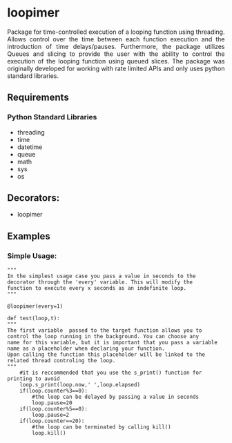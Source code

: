 # loopimer
<p align="justify">
Package for time-controlled execution of a looping function using threading. Allows control over the time between each function execution and the introduction of time delays/pauses. Furthermore, the package utilizes Queues and slicing to provide the user with the ability to control the execution of the looping function using queued slices. The package was originally developed for working with rate limited APIs and only uses python standard libraries.
</p>  

## Requirements
### Python Standard Libraries
 - threading
 - time
 - datetime
 - queue
 - math
 - sys
 - os
## Decorators:
 - loopimer
 
## Examples
### Simple Usage: 

```
"""
In the simplest usage case you pass a value in seconds to the decorator through the 'every' variable. This will modify the
function to execute every x seconds as an indefinite loop.
"""

@loopimer(every=1)

```

```
def test(loop,t):
"""
The first variable  passed to the target function allows you to control the loop running in the background. You can choose any 
name for this variable, but it is important that you pass a variable name as a placeholder when declaring your function. 
Upon calling the function this placeholder will be linked to the related thread controling the loop.
"""
    #it is reccommended that you use the s_print() function for printing to avoid 
    loop.s_print(loop.now,' ',loop.elapsed)
    if(loop.counter%3==0):
        #the loop can be delayed by passing a value in seconds
        loop.pause=20
    if(loop.counter%5==0):
        loop.pause=2
    if(loop.counter==20):
        #the loop can be terminated by calling kill()
        loop.kill()
```
